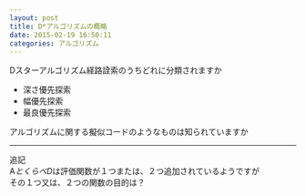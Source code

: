 ```yaml
---
layout: post
title: D*アルゴリズムの概略
date: 2015-02-19 16:50:11
categories: アルゴリズム
---
```

<!-- {% raw %} -->
<p>Dスターアルゴリズム経路詮索のうちどれに分類されますか</p>

<ul>
<li>深さ優先探索</li>
<li>幅優先探索</li>
<li>最良優先探索</li>
</ul>

<p>アルゴリズムに関する擬似コードのようなものは知られていますか</p>

<hr>

<p>追記<br>
A<em>とくらべD</em>は評価関数が１つまたは、２つ追加されているようですが<br>
その１つ又は、２つの関数の目的は？</p>
<!-- {% endraw %} -->
